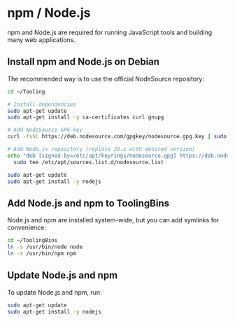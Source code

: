 # npm / Node.js

npm and Node.js are required for running JavaScript tools and building many web applications.

## Install npm and Node.js on Debian

The recommended way is to use the official NodeSource repository:

```bash title="Install Node.js and npm"
cd ~/Tooling

# Install dependencies
sudo apt-get update
sudo apt-get install -y ca-certificates curl gnupg

# Add NodeSource GPG key
curl -fsSL https://deb.nodesource.com/gpgkey/nodesource.gpg.key | sudo gpg --dearmor -o /etc/apt/keyrings/nodesource.gpg

# Add Node.js repository (replace 20.x with desired version)
echo "deb [signed-by=/etc/apt/keyrings/nodesource.gpg] https://deb.nodesource.com/node_20.x $(lsb_release -cs) main" | \
  sudo tee /etc/apt/sources.list.d/nodesource.list

sudo apt-get update
sudo apt-get install -y nodejs
```

## Add Node.js and npm to ToolingBins

Node.js and npm are installed system-wide, but you can add symlinks for convenience:

```bash title="Symlink node and npm"
cd ~/ToolingBins
ln -s /usr/bin/node node
ln -s /usr/bin/npm npm
```

## Update Node.js and npm

To update Node.js and npm, run:

```bash title="Update Node.js and npm"
sudo apt-get update
sudo apt-get install -y nodejs
```
